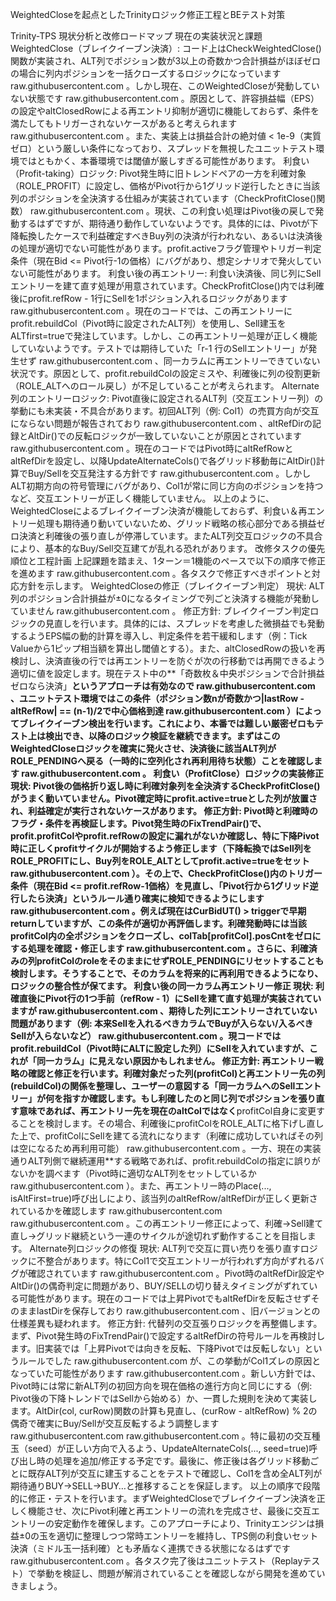 WeightedCloseを起点としたTrinityロジック修正工程とBEテスト対策

Trinity-TPS 現状分析と改修ロードマップ
現在の実装状況と課題
WeightedClose（ブレイクイーブン決済）: コード上はCheckWeightedClose()関数が実装され、ALT列でポジション数が3以上の奇数かつ合計損益がほぼゼロの場合に列内ポジションを一括クローズするロジックになっています
raw.githubusercontent.com
。しかし現在、このWeightedCloseが発動していない状態です
raw.githubusercontent.com
。原因として、許容損益幅（EPS）の設定やaltClosedRowによる再エントリ抑制が適切に機能しておらず、条件を満たしてもトリガーされないケースがあると考えられます
raw.githubusercontent.com
。また、実装上は損益合計の絶対値 < 1e-9（実質ゼロ）という厳しい条件になっており、スプレッドを無視したユニットテスト環境ではともかく、本番環境では閾値が厳しすぎる可能性があります。
利食い（Profit-taking）ロジック: Pivot発生時に旧トレンドペアの一方を利確対象（ROLE_PROFIT）に設定し、価格がPivot行から1グリッド逆行したときに当該列のポジションを全決済する仕組みが実装されています（CheckProfitClose()関数）
raw.githubusercontent.com
。現状、この利食い処理はPivot後の戻しで発動するはずですが、期待通り動作していないようです。具体的には、Pivotが下降転換したケースで利益確定すべきBuy列の決済が行われない、あるいは決済後の処理が適切でない可能性があります。profit.activeフラグ管理やトリガー判定条件（現在Bid <= Pivot行-1の価格）にバグがあり、想定シナリオで発火していない可能性があります。
利食い後の再エントリー: 利食い決済後、同じ列にSellエントリーを建て直す処理が用意されています。CheckProfitClose()内では利確後にprofit.refRow - 1行にSellを1ポジション入れるロジックがあります
raw.githubusercontent.com
。現在のコードでは、この再エントリーにprofit.rebuildCol（Pivot時に設定されたALT列）を使用し、Sell建玉をALTfirst=trueで発注しています。しかし、この再エントリー処理が正しく機能していないようです。テストでは期待していた「r-1 行のSellエントリー」が発生せず
raw.githubusercontent.com
、同一カラムに再エントリーできていない状況です。原因として、profit.rebuildColの設定ミスや、利確後に列の役割更新（ROLE_ALTへのロール戻し）が不足していることが考えられます。
Alternate列のエントリーロジック: Pivot直後に設定されるALT列（交互エントリー列）の挙動にも未実装・不具合があります。初回ALT列（例: Col1）の売買方向が交互にならない問題が報告されており
raw.githubusercontent.com
、altRefDirの記録とAltDir()での反転ロジックが一致していないことが原因とされています
raw.githubusercontent.com
。現在のコードではPivot時にaltRefRowとaltRefDirを設定し、以降UpdateAlternateCols()で各グリッド移動毎にAltDir()計算でBuy/Sellを交互発注する方針です
raw.githubusercontent.com
。しかしALT初期方向の符号管理にバグがあり、Col1が常に同じ方向のポジションを持つなど、交互エントリーが正しく機能していません。
以上のように、WeightedCloseによるブレイクイーブン決済が機能しておらず、利食い＆再エントリー処理も期待通り動いていないため、グリッド戦略の核心部分である損益ゼロ決済と利確後の張り直しが停滞しています。またALT列交互ロジックの不具合により、基本的なBuy/Sell交互建てが乱れる恐れがあります。
改修タスクの優先順位と工程計画
上記課題を踏まえ、1ターン＝1機能のペースで以下の順序で修正を進めます
raw.githubusercontent.com
。各タスクで修正すべきポイントと対応方針を示します。
WeightedCloseの修正（ブレイクイーブン判定）
現状: ALT列のポジション合計損益が±0になるタイミングで列ごと決済する機能が発動していません
raw.githubusercontent.com
。
修正方針: ブレイクイーブン判定ロジックの見直しを行います。具体的には、スプレッドを考慮した微損益でも発動するようEPS幅の動的計算を導入し、判定条件を若干緩和します（例：Tick Valueから1ピップ相当額を算出し閾値とする）。また、altClosedRowの扱いを再検討し、決済直後の行では再エントリーを防ぐが次の行移動では再開できるよう適切に値を設定します。現在テスト中の**「奇数枚＆中央ポジションで合計損益ゼロなら決済」**というアプローチは有効なので
raw.githubusercontent.com
、ユニットテスト環境ではこの条件（ポジション数nが奇数かつ|lastRow - altRefRow| == (n-1)/2で中心価格到達
raw.githubusercontent.com
）によってブレイクイーブン検出を行います。これにより、本番では難しい厳密ゼロもテスト上は検出でき、以降のロジック検証を継続できます。まずはこのWeightedCloseロジックを確実に発火させ、決済後に該当ALT列がROLE_PENDINGへ戻る（一時的に空列化され再利用待ち状態）ことを確認します
raw.githubusercontent.com
。
利食い（ProfitClose）ロジックの実装修正
現状: Pivot後の価格折り返し時に利確対象列を全決済するCheckProfitClose()がうまく動いていません。Pivot確定時にprofit.active=trueとした列が放置され、利益確定が実行されないケースがあります。
修正方針: Pivot時と利確時のフラグ・条件を再検証します。Pivot発生時のFixTrendPair()で、profit.profitColやprofit.refRowの設定に漏れがないか確認し、特に下降Pivot時に正しくprofitサイクルが開始するよう修正します（下降転換ではSell列をROLE_PROFITにし、Buy列をROLE_ALTとしてprofit.active=trueをセット
raw.githubusercontent.com
）。その上で、CheckProfitClose()内のトリガー条件（現在Bid <= profit.refRow-1価格）を見直し、「Pivot行から1グリッド逆行したら決済」というルール通り確実に検知できるようにします
raw.githubusercontent.com
。例えば現在はCurBidUT() > triggerで早期returnしていますが、この条件が適切か再評価します。利確発動時には当該profitCol内の全ポジションをクローズし、colTab[profitCol].posCntをゼロにする処理を確認・修正します
raw.githubusercontent.com
。さらに、利確済みの列profitColのroleをそのままにせずROLE_PENDINGにリセットすることも検討します。そうすることで、そのカラムを将来的に再利用できるようになり、ロジックの整合性が保てます。
利食い後の同一カラム再エントリー修正
現状: 利確直後にPivot行の1つ手前（refRow - 1）にSellを建て直す処理が実装されていますが
raw.githubusercontent.com
、期待した列にエントリーされていない問題があります（例: 本来Sellを入れるべきカラムでBuyが入らない/入るべきSellが入らないなど）
raw.githubusercontent.com
。現コードではprofit.rebuildCol（Pivot時にALTに設定した列）にSellを入れていますが、これが「同一カラム」に見えない原因かもしれません。
修正方針: 再エントリー戦略の確認と修正を行います。利確対象だった列(profitCol)と再エントリー先の列(rebuildCol)の関係を整理し、ユーザーの意図する「同一カラムへのSellエントリー」が何を指すか確認します。もし利確したのと同じ列でポジションを張り直す意味であれば、再エントリー先を現在のaltColではなく**profitCol自身に変更することを検討します。その場合、利確後にprofitColをROLE_ALTに格下げし直した上で、profitColにSellを建てる流れになります（利確に成功していればその列は空になるため再利用可能）
raw.githubusercontent.com
。一方、現在の実装通りALT列側で継続運用**する戦略であれば、profit.rebuildColの指定に誤りがないかを調べます（Pivot時に適切なALT列をセットしているか
raw.githubusercontent.com
）。また、再エントリー時のPlace(..., isAltFirst=true)呼び出しにより、該当列のaltRefRow/altRefDirが正しく更新されているかを確認します
raw.githubusercontent.com
raw.githubusercontent.com
。この再エントリー修正によって、利確→Sell建て直し→グリッド継続という一連のサイクルが途切れず動作することを目指します。
Alternate列ロジックの修復
現状: ALT列で交互に買い売りを張り直すロジックに不整合があります。特にCol1で交互エントリーが行われず方向がずれるバグが確認されています
raw.githubusercontent.com
。Pivot時のaltRefDir設定やAltDir()の偶奇判定に問題があり、BUY/SELLの切り替えタイミングがずれている可能性があります。現在のコードでは上昇PivotでもaltRefDirを反転させずそのままlastDirを保存しており
raw.githubusercontent.com
、旧バージョンとの仕様差異も疑われます。
修正方針: 代替列の交互張りロジックを再整備します。まず、Pivot発生時のFixTrendPair()で設定するaltRefDirの符号ルールを再検討します。旧実装では「上昇Pivotでは向きを反転、下降Pivotでは反転しない」というルールでした
raw.githubusercontent.com
が、この挙動がCol1ズレの原因となっていた可能性があります
raw.githubusercontent.com
。新しい方針では、Pivot時には常に新ALT列の初回方向を現在価格の進行方向と同じにする（例: Pivot後の下降トレンドではSellから始める）か、一貫した規則を決めて実装します。AltDir(col, curRow)関数の計算も見直し、(curRow - altRefRow) % 2の偶奇で確実にBuy/Sellが交互反転するよう調整します
raw.githubusercontent.com
raw.githubusercontent.com
。特に最初の交互種玉（seed）が正しい方向で入るよう、UpdateAlternateCols(..., seed=true)呼び出し時の処理を追加/修正する予定です。最後に、修正後は各グリッド移動ごとに既存ALT列が交互に建玉することをテストで確認し、Col1を含め全ALT列が期待通りBUY→SELL→BUY…と推移することを保証します。
以上の順序で段階的に修正・テストを行います。まずWeightedCloseでブレイクイーブン決済を正しく機能させ、次にPivot利確と再エントリーの流れを完成させ、最後に交互エントリーの安定動作を確保します。このアプローチにより、Trinityエンジンは損益±0の玉を適切に整理しつつ常時エントリーを維持し、TPS側の利食いセット決済（ミドル玉一括利確）とも矛盾なく連携できる状態になるはずです
raw.githubusercontent.com
。各タスク完了後はユニットテスト（Replayテスト）で挙動を検証し、問題が解消されていることを確認しながら開発を進めていきましょう。
